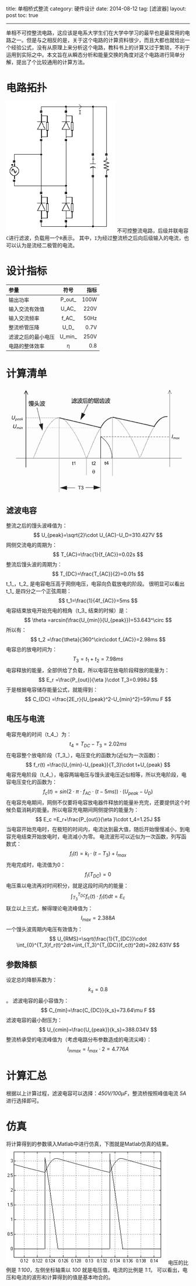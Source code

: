 title: 单相桥式整流
category: 硬件设计
date: 2014-08-12
tag: [滤波器]
layout: post
toc: true

---

单相不可控整流电路，这应该是电系大学生们在大学中学习的最早也是最常用的电路之一。但是与之相反的是，关于这个电路的计算资料很少，而且大都也就给出一个经验公式，没有从原理上来分析这个电路，教科书上的计算又过于繁琐，不利于运用到实际之中。本文旨在从瞬态分析和能量交换的角度对这个电路进行简单分解，提出了个比较通用的计算方法。
<!--more-->

# 电路拓扑
![电路拓扑](/img/bridge-rectifier/schematics.gif)
不可控整流电路，后级并联电容`C`进行滤波，负载用一个`R`表示。
其中，`I`为经过整流桥之后向后级输入的电流，也可以认为是流经二极管的电流。

# 设计指标
|参量|符号|指标|
|:---|:---:|---:|
|输出功率|P_out_|100W|
|输入交流有效值|U_AC_|220V|
|输入交流频率|f_AC_|50Hz|
|整流桥管压降|U_D_|0.7V|
|滤波之后的最小电压|U_min_|250V|
|电路的整体效率|η|0.8|

# 计算清单
![波形图](/img/bridge-rectifier/wave.gif)

## 滤波电容
整流之后的馒头波峰值为：
$$
U_{peak}=\sqrt{2}\cdot U_{AC}-U_D=310.427V
$$
网侧交流电的周期为：
$$
T_{AC}=\frac{1}{f_{AC}}=0.02s
$$
整流后馒头波的周期为：
$$
T_{DC}=\frac{T_{AC}}{2}=0.01s
$$
t_1_，t_2_ 是电容电压高于网侧电压，电容向负载放电的阶段。
很明显可以看出 t_1_ 是四分之一个正弦周期：
$$
t_1=\frac{1}{4f_{AC}}=5ms
$$
电容结束放电开始充电的相角（t_3_ 结束的时候）是：
$$
\theta =arcsin(\frac{U_{min}}{U_{peak}})=53.643^\circ
$$
所以有：
$$
t_2 =\frac{\theta}{360^\circ\cdot f_{AC}}=2.98ms
$$
电容总的放电时间为：
$$
T_3 =t_1+t_2=7.98ms
$$
电容释放的能量，全部供给了负载，所以电容在放电阶段释放的能量为：
$$
E_r =\frac{P_{out}}{\eta }\cdot T_3=0.998J
$$
于是根据电容储存能量公式，就能得到：
$$
C_{DC} =\frac{2E_r}{U_{peak}^2-U_{min}^2}=59\mu F
$$

## 电压与电流
电容充电的时间（t_4_）为：
$$
t_4 =T_{DC}-T_3=2.02ms
$$
在电容整个放电阶段（T_3_），电压变化的函数为(近似为一次函数)：
$$
f_r(t) =\frac{U_{min}-U_{peak}}{T_3}\cdot t+U_{peak}
$$
电容充电阶段（t_4_），电容两端电压与馒头波电压近似相等，所以充电阶段，电容电压变化的函数为：
$$
f_c(t)=sin(2\cdot \pi \cdot f_{AC}\cdot (t-5ms))\cdot (U_{peak}-U_{D})
$$
在电容充电期间，网侧不仅要将电容放电器件释放的能量补充完，还要提供这个时候负载消耗的能量。所以电容充电期间网侧提供的能量为：
$$
E_c =E_r+\frac{P_{out}}{\eta }\cdot t_4=1.25J
$$
当电容开始充电时，在极短的时间内，电流达到最大值，随后开始慢慢减小，到电容充电结束开始放电时，电流减小为零。
电流波形可以近似为一次函数，列写函数式：
$$
f_I(t) = k_I\cdot (t-T_3)+I_{max}
$$
充电完成时，电流值为0：
$$
f_I(T_{DC})=0
$$
电压乘以电流再对时间积分，就是这段时间内的能量：
$$
\int_{T_3}^{T_{DC}}f_c(t)\cdot f_I(t)dt=E_c
$$
联立以上三式，解得理论电流峰值为：
$$
I_{max}=2.388A
$$
一个馒头波周期内电压有效值为：
$$
U_{RMS}=\sqrt(\frac{1}{T_{DC}}\cdot \int_{0}^{T_3}f_r(t)^2dt+\int_{T_3}^{T_{DC}}f_c(t)^2dt)=282.631V
$$

## 参数降额
设定总的降额系数为：$$k_s=0.8$$。
滤波电容的最小容值为：
$$
C_{min}=\frac{C_{DC}}{k_s}=73.64\mu F
$$
滤波电容的最小耐压为：
$$
U_{cmin}=\frac{U_{peak}}{k_s}=388.034V
$$
整流桥承受的电流峰值为（考虑电路分布参数造成的电流尖峰）：
$$
I_{inmax}=I_{max}\cdot 2=4.776A
$$

# 计算汇总
根据以上计算过程，滤波电容可以选择：*450V/100μF*，整流桥按照峰值电流 *5A* 进行选择即可。

# 仿真
将计算得到的参数填入Matlab中进行仿真，下图就是Matlab仿真的结果。
![仿真结果](/img/bridge-rectifier/simulation.gif)
电压的比例是 *1:100*，左侧坐标轴乘以 *100* 就是电压值，电流的比例是 *1:1*。
可以看出，电压和电流的波形和计算得到的值是基本吻合的。